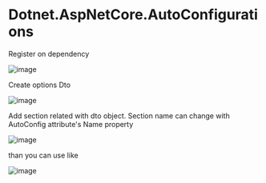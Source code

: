 # Dotnet.AspNetCore.AutoConfigurations

Register on dependency

![image](https://user-images.githubusercontent.com/57223732/141737319-315c2397-bb16-4f6e-a25f-936566f9a44d.png)

Create options Dto 

![image](https://user-images.githubusercontent.com/57223732/141736271-54838cd8-a3ee-4477-ace9-4e8eca959533.png)

Add section related with dto object. Section name can change with AutoConfig attribute's Name property

![image](https://user-images.githubusercontent.com/57223732/141736409-5186d1a3-072f-4b8e-a8ff-a1adf480b1ba.png)

than you can use like 

![image](https://user-images.githubusercontent.com/57223732/141737146-a6b15b64-33f4-490e-9006-79756408585b.png)

